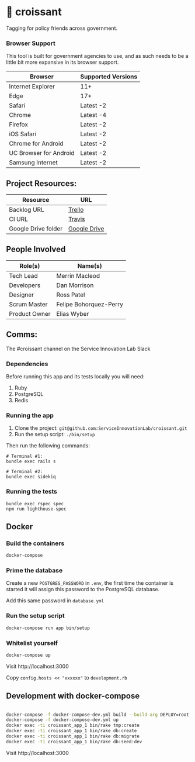 # 🥐 croissant

Tagging for policy friends across government.

### Browser Support

This tool is built for government agencies to use, and as such needs to be a
little bit more expansive in its browser support.

| **Browser**            | **Supported Versions** |
| ---------------------- | ---------------------- |
| Internet Explorer      | 11+                    |
| Edge                   | 17+                    |
| Safari                 | Latest -2              |
| Chrome                 | Latest -4              |
| Firefox                | Latest -2              |
| iOS Safari             | Latest -2              |
| Chrome for Android     | Latest -2              |
| UC Browser for Android | Latest -2              |
| Samsung Internet       | Latest -2              |

## Project Resources:

| **Resource**        | **URL**                                                                                      |
| ------------------- | -------------------------------------------------------------------------------------------- |
| Backlog URL         | [Trello](https://trello.com/b/76mWPkzx/croissant-papa-korero)                                |
| CI URL              | [Travis](https://travis-ci.org/ServiceInnovationLab/croissant/)                              |
| Google Drive folder | [Google Drive](https://drive.google.com/drive/u/0/folders/1HzhqcG_frJknxaQJYjUIllmMGyS7K3mc) |

## People Involved

| **Role(s)**   | **Name(s)**            |
| ------------- | ---------------------- |
| Tech Lead     | Merrin Macleod         |
| Developers    | Dan Morrison           |
| Designer      | Ross Patel             |
| Scrum Master  | Felipe Bohorquez-Perry |
| Product Owner | Elias Wyber            |

## Comms:

The #croissant channel on the Service Innovation Lab Slack

### Dependencies

Before running this app and its tests locally you will need:

1. Ruby
1. PostgreSQL
1. Redis

### Running the app

1. Clone the project: `git@github.com:ServiceInnovationLab/croissant.git`
2. Run the setup script: `./bin/setup`

Then run the following commands:

```
# Terminal #1:
bundle exec rails s
```

```
# Terminal #2:
bundle exec sidekiq
```

### Running the tests

```
bundle exec rspec spec
npm run lighthouse-spec
```

## Docker

### Build the containers

```zsh
docker-compose
```

### Prime the database

Create a new `POSTGRES_PASSWORD` in `.env`, the first time the container is
started it will assign this password to the PostgreSQL database.

Add this same password in `database.yml`

### Run the setup script

```zsh
docker-compose run app bin/setup
```

### Whitelist yourself

```zsh
docker-compose up
```

Visit http://localhost:3000

Copy `config.hosts << "xxxxxx"` to `development.rb`


## Development with docker-compose

```zsh

docker-compose -f docker-compose-dev.yml build --build-arg DEPLOY=root
docker-compose -f docker-compose-dev.yml up
docker exec -ti croissant_app_1 bin/rake tmp:create
docker exec -ti croissant_app_1 bin/rake db:create
docker exec -ti croissant_app_1 bin/rake db:migrate
docker exec -ti croissant_app_1 bin/rake db:seed:dev
```

Visit http://localhost:3000
